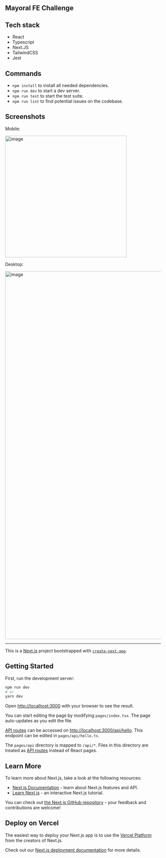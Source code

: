 ## Mayoral FE Challenge

## Tech stack

- React
- Typescript
- Next.JS
- TailwindCSS
- Jest

## Commands

- `npm install` to install all needed dependencies.
- `npm run dev` to start a dev server.
- `npm run test` to start the test suite.
- `npm run lint` to find potential issues on the codebase.

## Screenshots

Mobile:

<img width="393" alt="image" src="https://user-images.githubusercontent.com/14813235/209955952-389a6e69-da8c-41d5-bb89-aaa8ec741167.png">


Desktop:

<img width="1189" alt="image" src="https://user-images.githubusercontent.com/14813235/209956061-9447428a-c285-460f-ba0a-c33cb6ff8e9d.png">


---

This is a [Next.js](https://nextjs.org/) project bootstrapped with [`create-next-app`](https://github.com/vercel/next.js/tree/canary/packages/create-next-app).

## Getting Started

First, run the development server:

```bash
npm run dev
# or
yarn dev
```

Open [http://localhost:3000](http://localhost:3000) with your browser to see the result.

You can start editing the page by modifying `pages/index.tsx`. The page auto-updates as you edit the file.

[API routes](https://nextjs.org/docs/api-routes/introduction) can be accessed on [http://localhost:3000/api/hello](http://localhost:3000/api/hello). This endpoint can be edited in `pages/api/hello.ts`.

The `pages/api` directory is mapped to `/api/*`. Files in this directory are treated as [API routes](https://nextjs.org/docs/api-routes/introduction) instead of React pages.

## Learn More

To learn more about Next.js, take a look at the following resources:

- [Next.js Documentation](https://nextjs.org/docs) - learn about Next.js features and API.
- [Learn Next.js](https://nextjs.org/learn) - an interactive Next.js tutorial.

You can check out [the Next.js GitHub repository](https://github.com/vercel/next.js/) - your feedback and contributions are welcome!

## Deploy on Vercel

The easiest way to deploy your Next.js app is to use the [Vercel Platform](https://vercel.com/new?utm_medium=default-template&filter=next.js&utm_source=create-next-app&utm_campaign=create-next-app-readme) from the creators of Next.js.

Check out our [Next.js deployment documentation](https://nextjs.org/docs/deployment) for more details.
